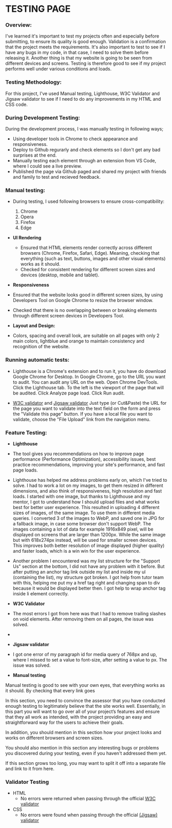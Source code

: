 
# TESTING PAGE


### Overview:

I've learned it's important to test my projects often and especially before submitting, to ensure its quality is good enough. Validation is a confirmation that the project meets the requirements. It's also important to test to see if I have any bugs in my code, in that case, I need to solve them before releasing it. Another thing is that my website is going to be seen from different devices and screens. Testing is therefore good to see if my project performs well under various conditions and loads.

### Testing Methodology: 

For this project, I've used Manual testing, Lighthouse, W3C Validator and Jigsaw validator to see if I need to do any improvements in my HTML and CSS code. 

### During Development Testing:
During the development process, I was manually testing in following ways;
- Using developer tools in Chrome to check appearance and responsiveness. 
- Deploy to Github regurarly and check elements so I don't get any bad surprises at the end. 
- Manually testing each element through an extension from VS Code, where I could see a live preview. 
- Published the page via Github paged and shared my project with friends and family to test and recieved feedback.

### Manual testing:
- During testing, I used following browsers to ensure cross-compatibility:
  1. Chrome
  2. Opera 
  3. Firefox
  4. Edge

- **UI Rendering**
  - Ensured that HTML elements render correctly across different browsers (Chrome, Firefox, Safari, Edge). Meaning, checking that everything (such as text, buttons, images and other visual elements) works as it should. 
  - Checked for consistent rendering for different screen sizes and devices (desktop, mobile and tablet).
- **Responsiveness**
- Ensured that the website looks good in different screen sizes, by using Developers Tool on Google Chrome to resize the browser window.
- Checked that there is no overlapping between or breaking elements through different screen devices in Developers Tool.
- **Layout and Design:**
- Colors, spacing and overall look, are suitable on all pages with only 2 main colors, lightblue and orange to maintain consistency and recognition of the website. 

    
### Running automatic tests:
  - Lighthouse is a Chrome's extension and to run it, you have do download Google Chrome for Desktop.
In Google Chrome, go to the URL you want to audit. You can audit any URL on the web.
Open Chrome DevTools.
Click the Lighthouse tab. To the left is the viewport of the page that will be audited.
Click Analyze page load. 
Click Run audit.

  - [W3C validator](https://validator.w3.org/) and [Jigsaw validator](https://jigsaw.w3.org/css-validator/)
Just type (or Cut&Paste) the URL for the page you want to validate into the text field on the form and press the "Validate this page" button. If you have a local file you want to validate, choose the "File Upload" link from the navigation menu.


### Feature Testing:

- **Lighthouse**
- The tool gives you recommendations on how to improve page performance (Performance Optimization), accessibility issues, best practice recommendations, improving your site's performance, and fast page loads. 
- Lighthouse has helped me address problems early on, which I've tried to solve. I had to work a lot on my images, to get them resized in different dimensions, and also think of responsiveness, high resolution and fast loads. I started with one image, but thanks to Lighthouse and my mentor, I got to understand how I should upload files and what works best for better user experience. This resulted in uploading 4 different sizes of images, of the same image. To use them in different media queries. I converted 3 of the images to WebP, and saved one in JPG for a fallback image, in case some browser don't support WebP. The images containing a lot of data for example 1916x849 pixel, will be displayed on screens that are larger than 1200px. While the same image but with 618x274px instead, will be used for smaller screen devices. This improves both better resolution of image displayed (higher quality) and faster loads, which is a win win for the user experience. 
- Another problem I encountered was my list structure for the "Support Us" section at the bottom, I did not have any problem with it before. But after putting an anchor tag 
link outside my list and inside my ul (containing the list), my structure got broken. I got help from tutor team with this, helping me put my a href tag right and changing span to div because it would be displayed better then. I got help to wrap anchor tag inside li element correctly.

- **W3C Validator**
- The most errors I got from here was that I had to remove trailing slashes on void elements. After removing them on all pages, the issue was solved.
- 

- **Jigsaw validator**
- I got one error of my paragraph id for media query of 768px and up, where I missed to set a value to font-size, after setting a value to px. The issue was solved.

- **Manual testing**

Manual testing is good to see with your own eyes, that everything works as it should. By checking that every link goes

In this section, you need to convince the assessor that you have conducted enough testing to legitimately believe that the site works well. Essentially, in this part you will want to go over all of your project’s features and ensure that they all work as intended, with the project providing an easy and straightforward way for the users to achieve their goals.

In addition, you should mention in this section how your project looks and works on different browsers and screen sizes.

You should also mention in this section any interesting bugs or problems you discovered during your testing, even if you haven't addressed them yet.

If this section grows too long, you may want to split it off into a separate file and link to it from here.

### Validator Testing

- HTML
  - No errors were returned when passing through the official [W3C validator](x)
- CSS
  - No errors were found when passing through the official [(Jigsaw) validator](https://jigsaw.w3.org/css-validator/validator?uri=https%3A%2F%2Falisha98a.github.io%2FLove-Children-Foundation%2F&profile=css3svg&usermedium=all&warning=1&vextwarning=&lang=sv)
